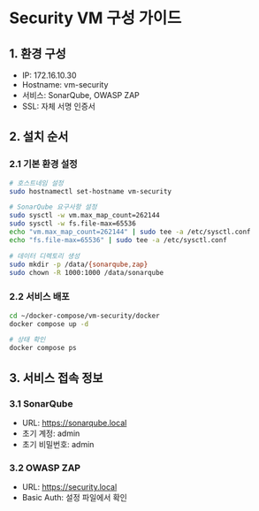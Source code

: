 # Security VM 구성 가이드

## 1. 환경 구성
- IP: 172.16.10.30
- Hostname: vm-security
- 서비스: SonarQube, OWASP ZAP
- SSL: 자체 서명 인증서

## 2. 설치 순서

### 2.1 기본 환경 설정
```bash
# 호스트네임 설정
sudo hostnamectl set-hostname vm-security

# SonarQube 요구사항 설정
sudo sysctl -w vm.max_map_count=262144
sudo sysctl -w fs.file-max=65536
echo "vm.max_map_count=262144" | sudo tee -a /etc/sysctl.conf
echo "fs.file-max=65536" | sudo tee -a /etc/sysctl.conf

# 데이터 디렉토리 생성
sudo mkdir -p /data/{sonarqube,zap}
sudo chown -R 1000:1000 /data/sonarqube
```

### 2.2 서비스 배포
```bash
cd ~/docker-compose/vm-security/docker
docker compose up -d

# 상태 확인
docker compose ps
```

## 3. 서비스 접속 정보

### 3.1 SonarQube
- URL: https://sonarqube.local
- 초기 계정: admin
- 초기 비밀번호: admin

### 3.2 OWASP ZAP
- URL: https://security.local
- Basic Auth: 설정 파일에서 확인
